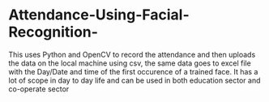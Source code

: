 # Attendance-Using-Facial-Recognition-
This uses Python and OpenCV to record the attendance and then uploads the data on the local machine using csv, the same data goes to excel file with the Day/Date and time of the first occurence of a trained face. 
It has a lot of scope in day to day life and can be used in both education sector and co-operate sector
